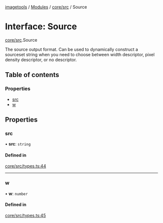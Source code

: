 [imagetools](../README.md) / [Modules](../modules.md) / [core/src](../modules/core_src.md) / Source

# Interface: Source

[core/src](../modules/core_src.md).Source

The source output format.
Can be used to dynamically construct a sourceset string when you need to
choose between width descriptor, pixel density descriptor, or no descriptor.

## Table of contents

### Properties

- [src](core_src.Source.md#src)
- [w](core_src.Source.md#w)

## Properties

### src

• **src**: `string`

#### Defined in

[core/src/types.ts:44](https://github.com/JonasKruckenberg/imagetools/blob/0016446/packages/core/src/types.ts#L44)

___

### w

• **w**: `number`

#### Defined in

[core/src/types.ts:45](https://github.com/JonasKruckenberg/imagetools/blob/0016446/packages/core/src/types.ts#L45)

